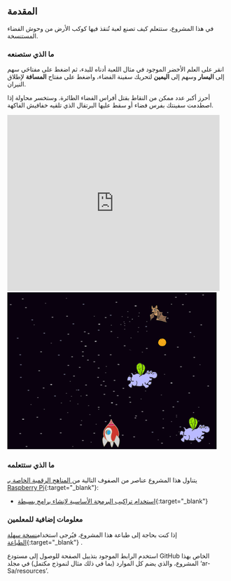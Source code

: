 ## المقدمة

في هذا المشروع، ستتعلم كيف تصنع لعبة تُنقذ فيها كوكب الأرض من وحوش الفضاء المستنسخة.

### ما الذي ستصنعه

انقر على العلم الأخضر الموجود في مثال اللعبة أدناه للبدء، ثم اضغط على مفتاحَي سهم إلى **اليسار** وسهم إلى **اليمين** لتحريك سفينة الفضاء، واضغط على مفتاح **المسافة** لإطلاق النيران.

أحرز أكبر عدد ممكن من النقاط بقتل أفراس الفضاء الطائرة. وستخسر محاولة إذا اصطدمت سفينتك بفرس فضاء أو سقط عليها البرتقال الذي تلقيه خفافيش الفاكهة.

<div class="scratch-preview">
  <iframe allowtransparency="true" width="485" height="402" src="https://scratch.mit.edu/projects/embed/46018140/?autostart=false" frameborder="0"></iframe>
  <img src="images/invaders-final.png">
</div>

### ما الذي ستتعلمه

يتناول هذا المشروع عناصر من الصفوف التالية من[ المناهج الرقمية الخاصة بـ Raspberry Pi](http://rpf.io/curriculum){:target="_blank"}:

+ [استخدام تراكيب البرمجة الأساسية لإنشاء برامج بسيطة](https://www.raspberrypi.org/curriculum/programming/creator){:target="_blank"}

### معلومات إضافية للمعلمين

إذا كنت بحاجة إلى طباعة هذا المشروع، فيُرجى استخدام[نسخة سهلة الطباعة](https://projects.raspberrypi.org/en/projects/clone-wars/print){:target="_blank"} .

استخدم الرابط الموجود بتذييل الصفحة للوصول إلى مستودع GitHub الخاص بهذا المشروع، والذي يضم كل الموارد (بما في ذلك مثال لنموذج مكتمل) في مجلد ‘ar-Sa/resources’.